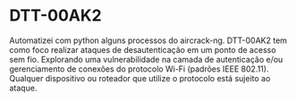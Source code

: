 # DTT-00AK2

Automatizei com python alguns processos do aircrack-ng. DTT-00AK2 tem como foco realizar ataques de desautenticação em um ponto de acesso sem fio. Explorando uma vulnerabilidade na camada de autenticação e/ou gerenciamento de conexões do protocolo Wi-Fi (padrões IEEE 802.11). Qualquer dispositivo ou roteador que utilize o protocolo está sujeito ao ataque.
